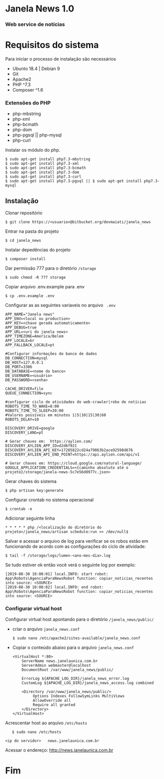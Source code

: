 # Janela News 1.0

### Web service de notícias

# Requisitos do sistema
  Para iniciar o processo de instalação são necessários
* Ubunto 18.4 | Debian 9 
* Git
* Apache2 
* PHP ^7.3
* Composer ^1.6

### Extensões do PHP

* php-mbstring
* php-xml
* php-bcmath
* php-dom
* php-pgsql || php-mysql
* php-curl

Instalar os módulo do php.

    $ sudo apt-get install php7.3-mbstring 
    $ sudo apt-get install php7.3-xml 
    $ sudo apt-get install php7.3-bcmath
    $ sudo apt-get install php7.3-dom 
    $ sudo apt-get install php7.3-curl
    $ sudo apt-get install php7.3-pgsql || $ sudo apt-get install php7.3-mysql

## Instalação

Clonar repositório

    $ git clone https://<usuario>@bitbucket.org/devmaiati/janela_news

Entrar na pasta do projeto 

    $ cd janela_news

Instalar depedências do projeto

    $ composer install

Dar permissão 777 para o diretório `/storage`

    $ sudo chmod -R 777 storage    

Copiar arquivo .env.example para .env

    $ cp .env.example .env

Configurar as as seguintes variaveis no arquivo ` .env`

    APP_NAME="Janela news"
    APP_ENV=<local ou production>
    APP_KEY=<chave gerada automaticamente>
    APP_DEBUG=true
    APP_URL=<uri do janela news>
    APP_TIMEZONE=America/Belem
    APP_LOCALE=br
    APP_FALLBACK_LOCALE=pt

    #Configurar informações do banco de dados
    DB_CONNECTION=mysql
    DB_HOST=127.0.0.1
    DB_PORT=3306
    DB_DATABASE=<nome do banco>
    DB_USERNAME=<usuário>
    DB_PASSWORD=<senha>

    CACHE_DRIVER=file
    QUEUE_CONNECTION=sync

    #configurar ciclo de atividades do web-crawler|robo de notícias
    ROBOTS_TIME_TO_WAKE=8:00
    ROBOTS_TIME_TO_SLEEP=20:00
    #Valores possíveis em minutos 1|5|10|15|30|60
    ROBOTS_DELAY=10

    DISCOVERY_DRIVE=google
    DISCOVERY_LANG=pt

    # Gerar chaves em:  https://aylien.com/
    DISCOVERY_AYLIEN_APP_ID=d2d6f921
    DISCOVERY_AYLIEN_API_KEY=17285822cd24a79863b2ace92598d676
    DISCOVERY_AYLIEN_API_END_POINT=https://api.aylien.com/api/v1

    # Gerar chaves em: https://cloud.google.com/natural-language/
    GOOGLE_APPLICATION_CREDENTIALS=<{caminho absoluto até o projeto}/storage/janela-news-5c7e56d8977c.json>  

Gerar chaves do sistema

    $ php artisan key:generate

Configurar crontab no sistema operacional

    $ crontab -e 

Adicionar seguinte linha

    * * * * * php /<localização do diretório do projeto>/janela_news/artisan schedule:run >> /dev/null$

Salvar e acessar o arquivo de log para verificar se os robos estão em funcionando de acordo com as configurações do ciclo de atividade:

    $ tail -f /storage/logs/lumen-<ano-mes-dia>.log 

Se tudo estiver ok então você verá o seguinte log por exemplo:

    [2019-08-30 10:00:01] local.INFO: start robot: App\Robots\AgenciaParaNewsRobot function: copiar_noticias_recentes into source: <SOURCE>  
    [2019-08-30 10:00:02] local.INFO: end robot: App\Robots\AgenciaParaNewsRobot function: copiar_noticias_recentes into source: <SOURCE>      

###   Configurar virtual host

Configurar virtual host apontando para o diretório `/janela_news/public/`

* criar o arquivo `janela_news.conf`

      $ sudo nano /etc/apache2/sites-available/janela_news.conf

* Copiar o conteúdo abaixo para o arquivo `janela_news.conf`      
    ```
    <VirtualHost *:80>
        ServerName news.janelaunica.com.br
        ServerAdmin webmaster@localhost
        DocumentRoot /var/www/janela_news/public/
        
        ErrorLog ${APACHE_LOG_DIR}/janela_news_error.log
        CustomLog ${APACHE_LOG_DIR}/janela_news_access.log combined
    
        <Directory /var/www/janela_news/public/>
             Options Indexes FollowSymLinks MultiViews
             AllowOverride all
             Require all granted
        </Directory>
    </VirtualHost>
    ```
Acrescentar host ao arquivo `/etc/hosts`
          
       $ sudo nano /etc/hosts
```
<ip do servidor>   news.janelaunica.com.br
```

Acessar o endereço: http://news.janelaunica.com.br

# Fim